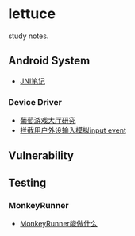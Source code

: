 # lettuce
study notes.

## Android System
* [JNI笔记](https://github.com/loveisbug/lettuce/blob/master/wiki/android/jni/jni_notes.md)

### Device Driver
* [葡萄游戏大厅研究]()
* [拦截用户外设输入模拟input event]()


## Vulnerability

## Testing
### MonkeyRunner
* [MonkeyRunner能做什么]()